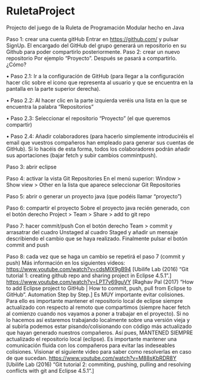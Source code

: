 # RuletaProject
Projecto del juego de la Ruleta de Programación Modular hecho en Java

Paso 1: crear una cuenta gitHub
Entrar en https://github.com/ y pulsar SignUp. El encargado del GitHub del grupo generará un
repositorio en su Github para poder compartirlo posteriormente.
Paso 2: crear un nuevo repositorio
Por ejemplo “Proyecto”. Después se pasará a compartirlo. ¿Cómo?

• Paso 2.1: Ir a la configuración de GitHub (para llegar a la configuración hacer clic sobre el
icono que representa al usuario y que se encuentra en la pantalla en la parte superior derecha).

• Paso 2.2: Al hacer clic en la parte izquierda veréis una lista en la que se encuentra la palabra
“Repositorios”

• Paso 2.3: Seleccionar el repositorio “Proyecto” (el que queremos compartir)

• Paso 2.4: Añadir colaboradores (para hacerlo simplemente introduciréis el email que vuestros
compañeros han empleado para generar sus cuentas de GitHub). Si lo hacéis de esta forma,
todos los colaboradores podrán añadir sus aportaciones (bajar fetch y subir cambios commintpush).

Paso 3: abrir eclipse

Paso 4: activar la vista Git Repositories
En el menú superior: Window > Show view > Other en la lista que aparece seleccionar Git Repositories

Paso 5: abrir o generar un proyecto java (que podéis llamar “proyecto”)

Paso 6: compartir el proyecto
Sobre el proyecto java recién generado, con el botón derecho Project > Team > Share > add to git repo

Paso 7: hacer commit/push
Con el botón derecho Team > commit y arrasatrar del cuadro Unstaged al cuadro Staged y añadir un
mensaje describiendo el cambio que se haya realizado. Finalmente pulsar el botón commit and push

Paso 8: cada vez que se haga un cambio se repetirá el paso 7 (commit y push)
Más información en los siguientes videos:
https://www.youtube.com/watch?v=cdsMIX9gB94 [Ubilife Lab (2016) “Git tutorial 1: creating github
repo and sharing project in Eclipse 4.5.1”.]
https://www.youtube.com/watch?v=LPT7v69guVY [Raghav Pal (2017) “How to add Eclipse project to
GitHub | How to commit, push, pull from Eclipse to GitHub”. Automation Step by Step.]
Es MUY importante evitar colisiones. Para ello es importante mantener el repositorio local de eclipse
siempre actualizado con respecto al remoto que compartimos (siempre hacer fetch al comienzo cuando
nos vayamos a poner a trabajar en el proyecto). Si no lo hacemos así estaremos trabajando localmente
sobre una versión vieja y al subirla podemos estar pisando/colisionando con código más actualizado
que hayan generado nuestros compañeros. Así pues, MANTENED SIEMPRE actualizado el repositorio
local (eclipse). Es importante mantener una comunicación fluida con los compañeros para evitar las
indeseables colisiones. Visionar el siguiente video para saber como resolverlas en caso de que sucedan.
https://www.youtube.com/watch?v=M88sKbRDR8Y [Ubilife Lab (2016) “Git tutorial 2: commiting,
pushing, pulling and resolving conflicts with git and Eclipse 4.5.1”.]
